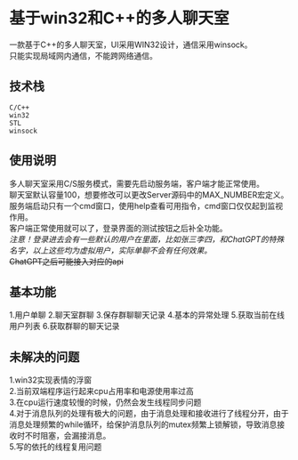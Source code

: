 # 基于win32和C++的多人聊天室

一款基于C++的多人聊天室，UI采用WIN32设计，通信采用winsock。<br>
只能实现局域网内通信，不能跨网络通信。<br>

## 技术栈
`C/C++`<br>
`win32`<br>
`STL`<br>
`winsock`<br>


## 使用说明
多人聊天室采用C/S服务模式，需要先启动服务端，客户端才能正常使用。<br>
聊天室默认容量100，想要修改可以更改Server源码中的MAX_NUMBER宏定义。<br>
服务端启动只有一个cmd窗口，使用help查看可用指令，cmd窗口仅仅起到监视作用。<br>
客户端正常使用就可以了，登录界面的测试按钮之后补全功能。<br>
*注意！登录进去会有一些默认的用户在里面，比如张三李四，和ChatGPT的特殊名字，以上这些均为虚拟用户，实际单聊不会有任何效果。*<br>
~~ChatGPT之后可能接入对应的api~~<br>

## 基本功能
1.用户单聊
2.聊天室群聊
3.保存群聊聊天记录
4.基本的异常处理
5.获取当前在线用户列表
6.获取群聊的聊天记录


## 未解决的问题
1.win32实现表情的浮窗<br>
2.当前双端程序运行起来cpu占用率和电源使用率过高<br>
3.在cpu运行速度较慢的时候，仍然会发生线程同步问题<br>
4.对于消息队列的处理有极大的问题，由于消息处理和接收进行了线程分开，由于消息处理频繁的while循环，给保护消息队列的mutex频繁上锁解锁，导致消息接收时不时阻塞，会漏接消息。<br>
5.写的依托的线程复用问题<br>




